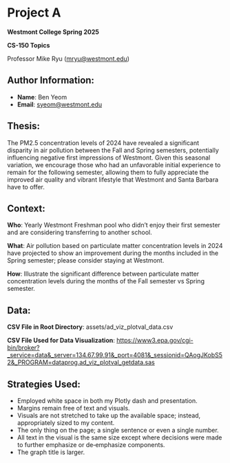 # Project A
**Westmont College Spring 2025**

**CS-150 Topics** 

Professor Mike Ryu (mryu@westmont.edu) 

## Author Information:
* **Name**: Ben Yeom
* **Email**: syeom@westmont.edu


## Thesis:
The PM2.5 concentration levels of 2024 have revealed a significant disparity in air pollution between the Fall and Spring semesters, potentially influencing negative first impressions of Westmont. Given this seasonal variation, we encourage those who had an unfavorable initial experience to remain for the following semester, allowing them to fully appreciate the improved air quality and vibrant lifestyle that Westmont and Santa Barbara have to offer.

## Context:
**Who**: Yearly Westmont Freshman pool who didn’t enjoy their first semester and are considering transferring to another school.

**What**: Air pollution based on particulate matter concentration levels in 2024 have projected to show an improvement during the months included in the Spring semester; please consider staying at Westmont.

**How**: Illustrate the significant difference between particulate matter concentration levels during the months of the Fall semester vs Spring semester. 

## Data: 
**CSV File in Root Directory**: assets/ad_viz_plotval_data.csv

**CSV File Used for Data Visualization**: https://www3.epa.gov/cgi-bin/broker?_service=data&_server=134.67.99.91&_port=4081&_sessionid=QAogJKobS52&_PROGRAM=dataprog.ad_viz_plotval_getdata.sas

## Strategies Used: 
* Employed white space in both my Plotly dash and presentation. 
* Margins remain free of text and visuals. 
* Visuals are not stretched to take up the available space; instead, appropriately sized to my content. 	
* The only thing on the page; a single sentence or even a single number. 
* All text in the visual is the same size except where decisions were made to further emphasize or de‐emphasize components. 
* The graph title is larger. 

